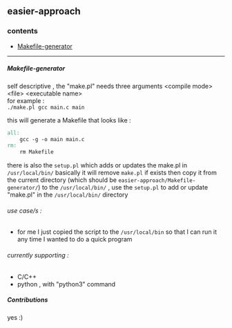 
## easier-approach

### contents
* [Makefile-generator](https://github.com/abdulwahab-alobaid-2191115290/easier-approach/tree/main/Makefile_Generator)

---
##### Makefile-generator  
  
self descriptive , the "make.pl" needs three arguments \<compile mode\> \<file\> \<executable name\>  
for example :  
`./make.pl gcc main.c main`  

this will generate a Makefile that looks like :  
  
```makefile
all:
	gcc -g -o main main.c
rm:
	rm Makefile
```  
there is also the `setup.pl` which adds or updates the make.pl in `/usr/local/bin/` basically it will remove `make.pl` if exists then copy it from the current directory (which should be `easier-approach/Makefile-generator/`) to the `/usr/local/bin/` , use the `setup.pl` to add or update "make.pl" in the `/usr/local/bin/` directory
###### use case/s :  
* for me I just copied the script to the `/usr/local/bin` so that I can run it any time I wanted to do a quick program  
  
###### currently supporting :
* C/C++
* python , with "python3" command


##### Contributions  
  
yes :)
